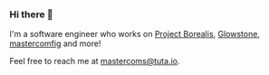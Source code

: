 ### Hi there 👋

I'm a software engineer who works on [Project Borealis](https://www.projectborealis.com/),
[Glowstone](https://glowstone.net/), [mastercomfig](https://mastercomfig.com/) and more!

Feel free to reach me at <mastercoms@tuta.io>.

<!--
**mastercoms/mastercoms** is a ✨ _special_ ✨ repository because its `README.md` (this file) appears on your GitHub profile.

Here are some ideas to get you started:

- 🔭 I’m currently working on ...
- 🌱 I’m currently learning ...
- 👯 I’m looking to collaborate on ...
- 🤔 I’m looking for help with ...
- 💬 Ask me about ...
- 📫 How to reach me: ...
- 😄 Pronouns: ...
- ⚡ Fun fact: ...
-->
